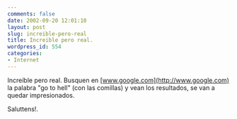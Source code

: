 ```yaml
---
comments: false
date: 2002-09-20 12:01:10
layout: post
slug: increible-pero-real
title: Increible pero real.
wordpress_id: 554
categories:
- Internet
---
```


Increíble pero real. Busquen en [www.google.com](http://www.google.com) la palabra &quot;go to hell&quot; (con las comillas) y vean los resultados, se van a quedar impresionados.  

Saluttens!.




 
